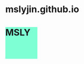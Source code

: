# mslyjin.github.io
<!DOCTYPE html>
<html lang="en">
    <head>
        <meta charset="utf-8">
        <title>MSLY</title>
    </head>
<body>
    <div id="123" style="display: block; height: 100px; width: 100;background-color: aquamarine;">
     <h1>MSLY</h1>
    </div>
</body>
</html>
